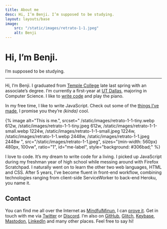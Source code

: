 ```yaml
---
title: About me
desc: Hi, I’m Benji. I’m supposed to be studying.
layout: layouts/base
image:
    src: "/static/images/retrato-1-1.jpeg"
    alt: Benji
---
```


# Hi, I’m Benji.

I’m supposed to be studying.

---

Hi, I’m Benji. <!-- You might know me as [@MindfulMinun][Twitter] online.  --> I graduated from [Temple&nbsp;College][templejc] late last spring with an associate’s degree. I’m currently a first-year at [UT&nbsp;Dallas][utd], majoring in Computer Science. I like to [write code](/p/) and play the piano.


In my free time, I like to write JavaScript. Check out some of the [things I’ve made](/p/), I promise you they’re *(kinda)* cool. 

{% image
    alt="This is me.",
    srcset="
        /static/images/retrato-1-1-tiny.webp 612w,
        /static/images/retrato-1-1-tiny.jpeg 612w,
        /static/images/retrato-1-1-small.webp 1224w,
        /static/images/retrato-1-1-small.jpeg 1224w,
        /static/images/retrato-1-1.webp 2448w,
        /static/images/retrato-1-1.jpeg 2448w
    ",
    src="/static/images/retrato-1-1.jpeg",
    sizes="(min-width: 560px) 480px, 100vw",
    ratio="1",
    id="me-label",
    style="background: #306bad;"
%}


I love to code. It’s my dream to write code for a living. I picked up JavaScript during my freshman year of high school while messing around with Firefox Scratchpad. I naturally went on to learn the other two web languages, HTML and CSS. After 5 years, I’ve become fluent in front-end workflow, combining technologies ranging from client-side ServiceWorker to back-end Heroku, you name it.

## Contact

You can find me all over the Internet as [MindfulMinun][Twitter], I can [prove it][Keybase]. Get in touch with me via [Twitter] or [Discord]. I’m also on [GitHub], [Glitch], [Keybase], [Mastodon], [LinkedIn] and many other places. Feel free to say hi!


[Twitter]: https://twitter.com/MindfulMinun
[GitHub]: https://github.com/MindfulMinun
[Glitch]: https://glitch.com/@MindfulMinun
[Keybase]: https://keybase.io/mindfulminun
[Discord]: http://discord.com/users/182536071064715264
[Mastodon]: https://mastodon.social/@mindfulminun
[LinkedIn]: https://www.linkedin.com/in/benji-cerda/
[templejc]: https://templejc.edu
[utd]: https://utdallas.edu
